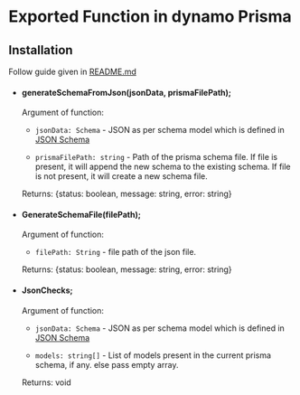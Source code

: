 # Exported Function in dynamo Prisma

## Installation

Follow guide given in [README.md](../README.md)

- #### generateSchemaFromJson(jsonData, prismaFilePath);

  Argument of function:

  - `jsonData: Schema` - JSON as per schema model which is defined in [JSON Schema](./schema.md)

  - `prismaFilePath: string` - Path of the prisma schema file. If file is present, it will append the new schema to the existing schema. If file is not present, it will create a new schema file.

  Returns: {status: boolean, message: string, error: string}

- #### GenerateSchemaFile(filePath);

  Argument of function:

  - `filePath: String` - file path of the json file.

  Returns: {status: boolean, message: string, error: string}

- #### JsonChecks;

  Argument of function:

  - `jsonData: Schema` - JSON as per schema model which is defined in [JSON Schema](./schema.md)

  - `models: string[]` - List of models present in the current prisma schema, if any. else pass empty array.

  Returns: void
